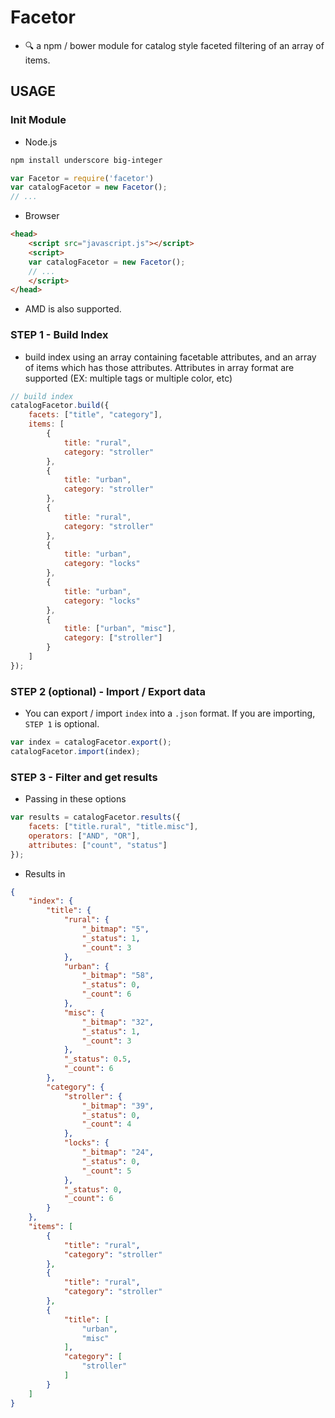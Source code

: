 # Facetor
- 🔍 a npm / bower module for catalog style faceted filtering of an array of items. 

## USAGE

### Init Module

- Node.js
```bash
npm install underscore big-integer
```
```js
var Facetor = require('facetor')
var catalogFacetor = new Facetor();
// ...
```

- Browser
```html
<head>
    <script src="javascript.js"></script>
    <script>
    var catalogFacetor = new Facetor();
    // ...
    </script>
</head>
```

- AMD is also supported.

### STEP 1 - Build Index

- build index using an array containing facetable attributes, and an array of items which has those attributes. Attributes in array format are supported (EX: multiple tags or multiple color, etc)
```js
// build index
catalogFacetor.build({
	facets: ["title", "category"],
	items: [
		{
			title: "rural",
			category: "stroller"
		},
		{
			title: "urban",
			category: "stroller"
		},
		{
			title: "rural",
			category: "stroller"
		},
		{
			title: "urban",
			category: "locks"
		},
		{
			title: "urban",
			category: "locks"
		},
		{
			title: ["urban", "misc"],
			category: ["stroller"]
		}
	]
});
```

### STEP 2 (optional) - Import / Export data
- You can export / import `index` into a `.json` format. If you are importing, `STEP 1` is optional.
```js
var index = catalogFacetor.export();
catalogFacetor.import(index);
```

### STEP 3 - Filter and get results

- Passing in these options
```js
var results = catalogFacetor.results({
	facets: ["title.rural", "title.misc"],
	operators: ["AND", "OR"],
	attributes: ["count", "status"]
});
```

- Results in
```json
{
	"index": {
		"title": {
			"rural": {
				"_bitmap": "5",
				"_status": 1,
				"_count": 3
			},
			"urban": {
				"_bitmap": "58",
				"_status": 0,
				"_count": 6
			},
			"misc": {
				"_bitmap": "32",
				"_status": 1,
				"_count": 3
			},
			"_status": 0.5,
			"_count": 6
		},
		"category": {
			"stroller": {
				"_bitmap": "39",
				"_status": 0,
				"_count": 4
			},
			"locks": {
				"_bitmap": "24",
				"_status": 0,
				"_count": 5
			},
			"_status": 0,
			"_count": 6
		}
	},
	"items": [
		{
			"title": "rural",
			"category": "stroller"
		},
		{
			"title": "rural",
			"category": "stroller"
		},
		{
			"title": [
				"urban",
				"misc"
			],
			"category": [
				"stroller"
			]
		}
	]
}
```


